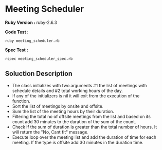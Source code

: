 # Meeting Scheduler

**Ruby Version :** ruby-2.6.3 

**Code Test :**
```
ruby meeting_scheduler.rb 
```

**Spec Test :**
```
rspec meeting_scheduler_spec.rb 
```

## Soluction Description

- The class initializes with two arguments #1 the list of meetings with schedule details and #2 total working hours of the day.
- If any of the initializers is nil it will exit from the execution of the function.
- Sort the list of meetings by onsite and offsite.
- Sum the list of the meeting hours by their duration.
- Filtering the total no of offsite meetings from the list and based on its count add 30 minutes to the duration of the sum of the count.
- Check if the sum of duration is greater than the total number of hours. It will return the "No, Cant fit" message.
- Execute loop over the meeting list and add the duration of time for each meeting. If the type is offsite add 30 minutes in the duration time. 

